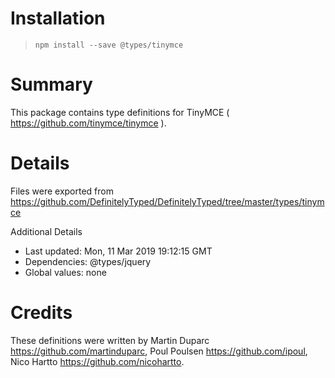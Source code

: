 # Installation
> `npm install --save @types/tinymce`

# Summary
This package contains type definitions for TinyMCE ( https://github.com/tinymce/tinymce ).

# Details
Files were exported from https://github.com/DefinitelyTyped/DefinitelyTyped/tree/master/types/tinymce

Additional Details
 * Last updated: Mon, 11 Mar 2019 19:12:15 GMT
 * Dependencies: @types/jquery
 * Global values: none

# Credits
These definitions were written by Martin Duparc <https://github.com/martinduparc>, Poul Poulsen <https://github.com/ipoul>, Nico Hartto <https://github.com/nicohartto>.
